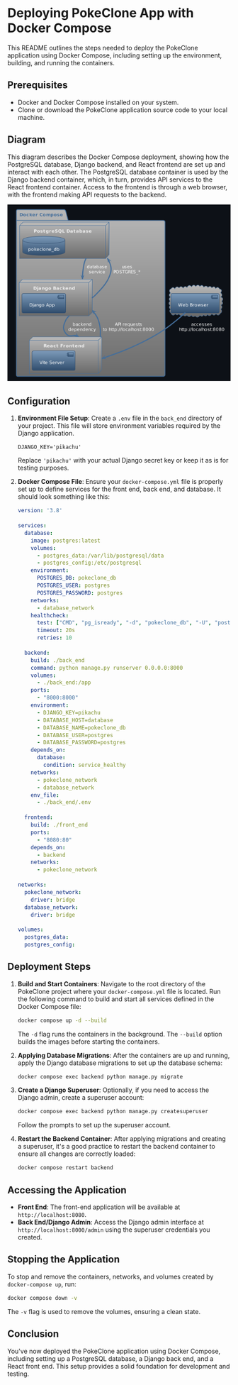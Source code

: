 # Deploying PokeClone App with Docker Compose

This README outlines the steps needed to deploy the PokeClone application using Docker Compose, including setting up the environment, building, and running the containers.

## Prerequisites

- Docker and Docker Compose installed on your system.
- Clone or download the PokeClone application source code to your local machine.

## Diagram

This diagram describes the Docker Compose deployment, showing how the PostgreSQL database, Django backend, and React frontend are set up and interact with each other. The PostgreSQL database container is used by the Django backend container, which, in turn, provides API services to the React frontend container. Access to the frontend is through a web browser, with the frontend making API requests to the backend.

![Docker Compose Deployment Diagram](/images/docker.png)

## Configuration

1. **Environment File Setup**: Create a `.env` file in the `back_end` directory of your project. This file will store environment variables required by the Django application.

    ```plaintext
    DJANGO_KEY='pikachu'
    ```

    Replace `'pikachu'` with your actual Django secret key or keep it as is for testing purposes.

2. **Docker Compose File**: Ensure your `docker-compose.yml` file is properly set up to define services for the front end, back end, and database. It should look something like this:

    ```yaml
    version: '3.8'

    services:
      database:
        image: postgres:latest
        volumes:
          - postgres_data:/var/lib/postgresql/data
          - postgres_config:/etc/postgresql
        environment:
          POSTGRES_DB: pokeclone_db
          POSTGRES_USER: postgres
          POSTGRES_PASSWORD: postgres
        networks:
          - database_network
        healthcheck:
          test: ["CMD", "pg_isready", "-d", "pokeclone_db", "-U", "postgres"]
          timeout: 20s
          retries: 10

      backend:
        build: ./back_end
        command: python manage.py runserver 0.0.0.0:8000
        volumes:
          - ./back_end:/app
        ports:
          - "8000:8000"
        environment:
          - DJANGO_KEY=pikachu
          - DATABASE_HOST=database
          - DATABASE_NAME=pokeclone_db
          - DATABASE_USER=postgres
          - DATABASE_PASSWORD=postgres
        depends_on:
          database:
            condition: service_healthy
        networks:
          - pokeclone_network
          - database_network
        env_file:
          - ./back_end/.env

      frontend:
        build: ./front_end
        ports:
          - "8080:80"
        depends_on:
          - backend
        networks:
          - pokeclone_network

    networks:
      pokeclone_network:
        driver: bridge
      database_network:
        driver: bridge

    volumes:
      postgres_data:
      postgres_config:
    ```

## Deployment Steps

1. **Build and Start Containers**: Navigate to the root directory of the PokeClone project where your `docker-compose.yml` file is located. Run the following command to build and start all services defined in the Docker Compose file:

    ```bash
    docker compose up -d --build
    ```

    The `-d` flag runs the containers in the background. The `--build` option builds the images before starting the containers.

2. **Applying Database Migrations**: After the containers are up and running, apply the Django database migrations to set up the database schema:

    ```bash
    docker compose exec backend python manage.py migrate
    ```

3. **Create a Django Superuser**: Optionally, if you need to access the Django admin, create a superuser account:

    ```bash
    docker compose exec backend python manage.py createsuperuser
    ```

    Follow the prompts to set up the superuser account.

4. **Restart the Backend Container**: After applying migrations and creating a superuser, it's a good practice to restart the backend container to ensure all changes are correctly loaded:

    ```bash
    docker compose restart backend
    ```

## Accessing the Application

- **Front End**: The front-end application will be available at `http://localhost:8080`.
- **Back End/Django Admin**: Access the Django admin interface at `http://localhost:8000/admin` using the superuser credentials you created.

## Stopping the Application

To stop and remove the containers, networks, and volumes created by `docker-compose up`, run:

```bash
docker compose down -v
```

The `-v` flag is used to remove the volumes, ensuring a clean state.

## Conclusion

You've now deployed the PokeClone application using Docker Compose, including setting up a PostgreSQL database, a Django back end, and a React front end. This setup provides a solid foundation for development and testing.
